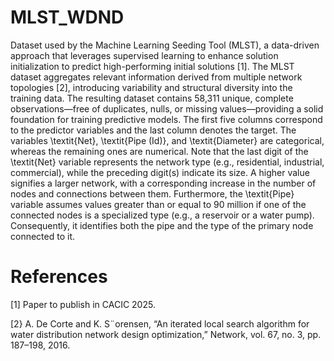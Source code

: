 # MLST_WDND
Dataset used by the Machine Learning Seeding Tool (MLST), a data-driven approach that leverages supervised learning to enhance solution initialization to predict high-performing initial solutions [1]. 
The MLST dataset aggregates relevant information derived from multiple network topologies [2], introducing variability and structural diversity into the training data. The resulting dataset contains 58,311 unique, complete observations—free of duplicates, nulls, or missing values—providing a solid foundation for training predictive models.
The first five columns correspond to the predictor variables and the last column denotes the target. The variables \textit{Net}, \textit{Pipe (Id)}, and \textit{Diameter} are categorical, whereas the remaining ones are numerical. Note that the last digit of the \textit{Net} variable represents the network type (e.g., residential, industrial, commercial), while the preceding digit(s) indicate its size. A higher value signifies a larger network, with a corresponding increase in the number of nodes and connections between them. Furthermore, the \textit{Pipe} variable assumes values greater than or equal to 90 million if one of the connected nodes is a specialized type (e.g., a reservoir or a water pump). Consequently, it identifies both the pipe and the type of the primary node connected to it.





# References
[1] Paper to publish in CACIC 2025.

[2} A. De Corte and K. S¨orensen, “An iterated local search algorithm for water distribution network design optimization,” Network, vol. 67, no. 3, pp. 187–198, 2016.
